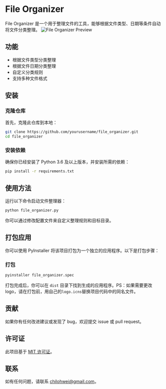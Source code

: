 # File Organizer
File Organizer 是一个用于整理文件的工具，能够根据文件类型、日期等条件自动将文件分类整理。
![File Organizer Preview](https://github.com/chilohwei/File_Organizer/assets/51521054/8b356be4-2040-4241-933f-84100060651e)


## 功能

- 根据文件类型分类整理
- 根据文件日期分类整理
- 自定义分类规则
- 支持多种文件格式

## 安装

### 克隆仓库

首先，克隆此仓库到本地：

```bash
git clone https://github.com/yourusername/file_organizer.git 
cd file_organizer
```

### 安装依赖

确保你已经安装了 Python 3.6 及以上版本，并安装所需的依赖：

```bash
pip install -r requirements.txt
```

## 使用方法

运行以下命令启动文件整理器：

```bash
python file_organizer.py
```

你可以通过修改配置文件来自定义整理规则和目标目录。

## 打包应用

你可以使用 PyInstaller 将该项目打包为一个独立的应用程序。以下是打包步骤：

### 打包

```bash
pyinstaller file_organizer.spec
```

打包完成后，你可以在 `dist` 目录下找到生成的应用程序。PS：如果需要更改logo，请在打包前，用自己的`logo.icns`替换项目代码中的同名文件。

## 贡献

如果你有任何改进建议或发现了 bug，欢迎提交 issue 或 pull request。

## 许可证

此项目基于 [MIT 许可证](LICENSE)。

## 联系

如有任何问题，请联系 [chilohwei@gmail.com](mailto:chilohwei@gmail.com)。
